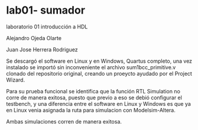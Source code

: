 # lab01- sumador 
laboratorio 01 introducción a HDL

Alejandro Ojeda Olarte

Juan Jose Herrera Rodriguez

Se descargó el software en Linux y en Windows, Quartus completo, una vez instalado se importó sin inconveniente el archivo sum1bcc_primitive.v clonado del repositorio original, creando un proeycto ayudado por el Project Wizard.

Para su prueba funcional se identifica que la función RTL Simulation no corre de manera exitosa, puesto que previo a eso se debió configurar el testbench, y una diferencia entre el software en Linux y Windows es que ya en Linux venia asignada la ruta para simulacion con Modelsim-Altera.

Ambas simulaciones corren de manera exitosa.
